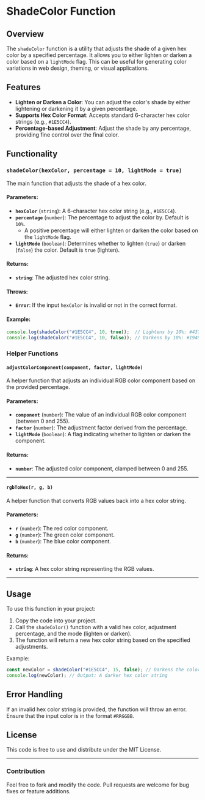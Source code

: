 # ShadeColor Function

## Overview

The `shadeColor` function is a utility that adjusts the shade of a given hex color by a specified percentage. It allows you to either lighten or darken a color based on a `lightMode` flag. This can be useful for generating color variations in web design, theming, or visual applications.

## Features

- **Lighten or Darken a Color**: You can adjust the color's shade by either lightening or darkening it by a given percentage.
- **Supports Hex Color Format**: Accepts standard 6-character hex color strings (e.g., `#1E5CC4`).
- **Percentage-based Adjustment**: Adjust the shade by any percentage, providing fine control over the final color.

## Functionality

### `shadeColor(hexColor, percentage = 10, lightMode = true)`

The main function that adjusts the shade of a hex color.

#### Parameters:
- **`hexColor`** (`string`): A 6-character hex color string (e.g., `#1E5CC4`).
- **`percentage`** (`number`): The percentage to adjust the color by. Default is `10%`.
  - A positive percentage will either lighten or darken the color based on the `lightMode` flag.
- **`lightMode`** (`boolean`): Determines whether to lighten (`true`) or darken (`false`) the color. Default is `true` (lighten).

#### Returns:
- **`string`**: The adjusted hex color string.

#### Throws:
- **`Error`**: If the input `hexColor` is invalid or not in the correct format.

#### Example:
```javascript
console.log(shadeColor("#1E5CC4", 10, true));  // Lightens by 10%: #4375CF
console.log(shadeColor("#1E5CC4", 10, false)); // Darkens by 10%: #1949A3
```

### Helper Functions

#### `adjustColorComponent(component, factor, lightMode)`
A helper function that adjusts an individual RGB color component based on the provided percentage.

#### Parameters:
- **`component`** (`number`): The value of an individual RGB color component (between 0 and 255).
- **`factor`** (`number`): The adjustment factor derived from the percentage.
- **`lightMode`** (`boolean`): A flag indicating whether to lighten or darken the component.

#### Returns:
- **`number`**: The adjusted color component, clamped between 0 and 255.

---

#### `rgbToHex(r, g, b)`
A helper function that converts RGB values back into a hex color string.

#### Parameters:
- **`r`** (`number`): The red color component.
- **`g`** (`number`): The green color component.
- **`b`** (`number`): The blue color component.

#### Returns:
- **`string`**: A hex color string representing the RGB values.

---

## Usage

To use this function in your project:

1. Copy the code into your project.
2. Call the `shadeColor()` function with a valid hex color, adjustment percentage, and the mode (lighten or darken).
3. The function will return a new hex color string based on the specified adjustments.

Example:
```javascript
const newColor = shadeColor("#1E5CC4", 15, false); // Darkens the color by 15%
console.log(newColor); // Output: A darker hex color string
```

## Error Handling

If an invalid hex color string is provided, the function will throw an error. Ensure that the input color is in the format `#RRGGBB`.

## License

This code is free to use and distribute under the MIT License.

---

### Contribution

Feel free to fork and modify the code. Pull requests are welcome for bug fixes or feature additions.

